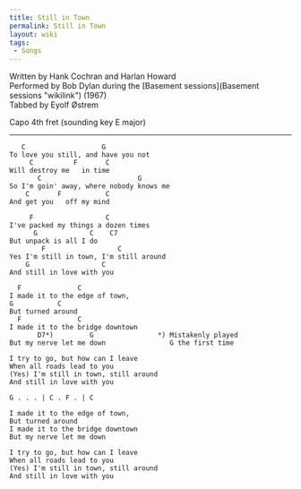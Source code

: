 ```yaml
---
title: Still in Town
permalink: Still in Town
layout: wiki
tags:
 - Songs
---
```


Written by Hank Cochran and Harlan Howard  
Performed by Bob Dylan during the [Basement
sessions](Basement sessions "wikilink") (1967)  
Tabbed by Eyolf Østrem

Capo 4th fret (sounding key E major)

* * * * *

       C                   G
    To love you still, and have you not
         C          F       C
    Will destroy me   in time
           C                        G
    So I'm goin' away, where nobody knows me
        C       F           C
    And get you   off my mind

         F                  C
    I've packed my things a dozen times
          G             C    C7
    But unpack is all I do
            F                  C
    Yes I'm still in town, I'm still around
        G                  C
    And still in love with you

      F              C
    I made it to the edge of town,
    G           C
    But turned around
      F              C
    I made it to the bridge downtown
           D7*)         G                *) Mistakenly played
    But my nerve let me down                G the first time

    I try to go, but how can I leave
    When all roads lead to you
    (Yes) I'm still in town, still around
    And still in love with you

    G . . . | C . F . | C

    I made it to the edge of town,
    But turned around
    I made it to the bridge downtown
    But my nerve let me down

    I try to go, but how can I leave
    When all roads lead to you
    (Yes) I'm still in town, still around
    And still in love with you
